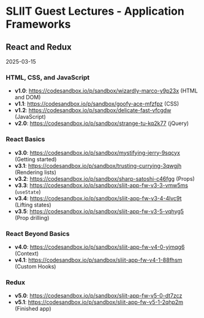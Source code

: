 # SLIIT Guest Lectures - Application Frameworks

## React and Redux

2025-03-15

### HTML, CSS, and JavaScript

- **v1.0**: https://codesandbox.io/p/sandbox/wizardly-marco-y9p23x (HTML and DOM)
- **v1.1**: https://codesandbox.io/p/sandbox/goofy-ace-mfzfpz (CSS)
- **v1.2**: https://codesandbox.io/p/sandbox/delicate-fast-vfcgdw (JavaScript)
- **v2.0**: https://codesandbox.io/p/sandbox/strange-tu-kq2k77 (jQuery)

### React Basics

- **v3.0**: https://codesandbox.io/p/sandbox/mystifying-jerry-9sqcyx (Getting started)
- **v3.1**: https://codesandbox.io/p/sandbox/trusting-currying-3qwgjh (Rendering lists)
- **v3.2**: https://codesandbox.io/p/sandbox/sharp-satoshi-c46fgg (Props)
- **v3.3**: https://codesandbox.io/p/sandbox/sliit-app-fw-v3-3-vmw5ms (`useState`)
- **v3.4**: https://codesandbox.io/p/sandbox/sliit-app-fw-v3-4-4lvc9t (Lifting states)
- **v3.5**: https://codesandbox.io/p/sandbox/sliit-app-fw-v3-5-vqhyg5 (Prop drilling)

### React Beyond Basics

- **v4.0**: https://codesandbox.io/p/sandbox/sliit-app-fw-v4-0-yjmqg6 (Context)
- **v4.1**: https://codesandbox.io/p/sandbox/sliit-app-fw-v4-1-88fhsm (Custom Hooks)

### Redux

- **v5.0**: https://codesandbox.io/p/sandbox/sliit-app-fw-v5-0-dt7zcz
- **v5.1**: https://codesandbox.io/p/sandbox/sliit-app-fw-v5-1-2qhp2m (Finished app)

